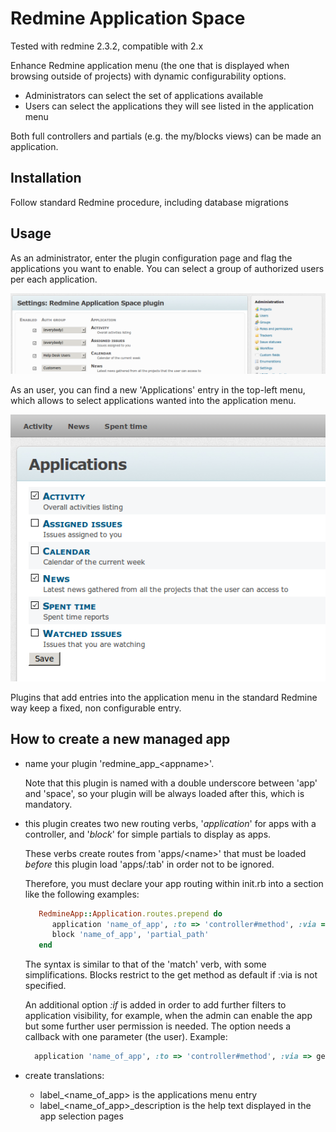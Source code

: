 # Redmine Application Space

Tested with redmine 2.3.2, compatible with 2.x

Enhance Redmine application menu (the one that is displayed when browsing outside of projects) with dynamic configurability options.
* Administrators can select the set of applications available
* Users can select the applications they will see listed in the application menu

Both full controllers and partials (e.g. the my/blocks views) can be made an application.

## Installation

Follow standard Redmine procedure, including database migrations

## Usage

As an administrator, enter the plugin configuration page and flag the applications you want to enable.
You can select a group of authorized users per each application.

![Applications](screenshots/AdminSettings.png)

As an user, you can find a new 'Applications' entry in the top-left menu, which allows to select applications wanted into the application menu.

![Applications](screenshots/UserSettings.png)

Plugins that add entries into the application menu in the standard Redmine way keep a fixed, non configurable entry.

## How to create a new managed app

* name your plugin 'redmine_app_&lt;appname&gt;'. 
  
  Note that this plugin is named with a double underscore between 'app' and 'space', so your plugin will be always loaded after this, which is mandatory.
* this plugin creates two new routing verbs, '_application_' for apps with a controller, and '_block_' for simple partials to display as apps.
  
  These verbs create routes from 'apps/&lt;name&gt;' that must be loaded _before_ this plugin load 'apps/:tab' in order not to be ignored.
  
  Therefore, you must declare your app routing within init.rb into a section like the following examples:

  ```ruby
     RedmineApp::Application.routes.prepend do
        application 'name_of_app', :to => 'controller#method', :via => get
        block 'name_of_app', 'partial_path'
     end
  ```
  
  The syntax is similar to that of the 'match' verb, with some simplifications. Blocks restrict to the get method as default if :via is not specified.

  An additional option _:if_ is added in order to add further filters to application visibility, for example, when the admin can enable the app but some further user permission is needed. The option needs a callback with one parameter (the user).
  Example:

  ```ruby
    application 'name_of_app', :to => 'controller#method', :via => get, :if => lambda { |user| ..... }
  ```

* create translations:
  * label_&lt;name_of_app&gt; is the applications menu entry
  * label_&lt;name_of_app&gt;_description is the help text displayed in the app selection pages

